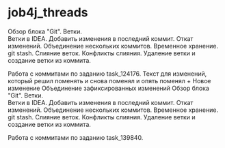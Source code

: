 # job4j_threads
Обзор блока "Git".
Ветки.  
Ветки в IDEA.
Добавить изменения в последний коммит.
Откат изменений.
Объединение нескольких коммитов.
Временное хранение. git stash.
Слияние веток.
Конфликты слияния.
Удаление ветки и создание ветки из коммита.

Работа с коммитами по заданию task_124176.
Текст для изменений, который решил поменять и снова поменял и опять поменял + 
Новое изменение
Объединение зафиксированных изменений
Обзор блока "Git". 
Ветки.  
Ветки в IDEA.
Добавить изменения в последний коммит.
Откат изменений.
Объединение нескольких коммитов.
Временное хранение. git stash. 
Слияние веток. 
Конфликты слияния. 
Удаление ветки и создание ветки из коммита.

Работа с коммитами по заданию task_139840.